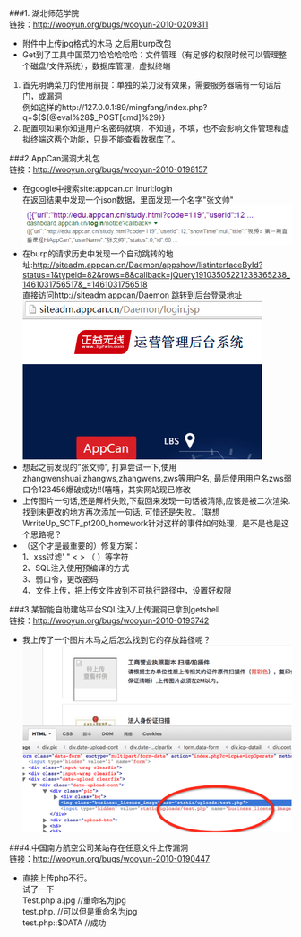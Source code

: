 ###1. 湖北师范学院  
链接：http://wooyun.org/bugs/wooyun-2010-0209311  
*  附件中上传jpg格式的木马 之后用burp改包  
*  Get到了工具中国菜刀哈哈哈哈哈：文件管理（有足够的权限时候可以管理整个磁盘/文件系统），数据库管理，虚拟终端
  1.  首先明确菜刀的使用前提：单独的菜刀没有效果，需要服务器端有一句话后门，或漏洞  
      例如这样的http://127.0.0.1:89/mingfang/index.php?q=${${@eval%28$_POST[cmd]%29}}
  2.  配置项如果你知道用户名密码就填，不知道，不填，也不会影响文件管理和虚拟终端这两个功能，只是不能查看数据库了。
  

###2.AppCan漏洞大礼包  
链接：http://wooyun.org/bugs/wooyun-2010-0198157  
*  在google中搜索site:appcan.cn inurl:login  
  在返回结果中发现一个json数据，里面发现一个名字"张文帅"  
![图片1](img/2_1.jpg)  
*  在burp的请求历史中发现一个自动跳转的地址:http://siteadm.appcan.cn/Daemon/appshow/listinterfaceById?status=1&typeid=82&rows=8&callback=jQuery19103505221238365238_1461031756517&_=1461031756518  
直接访问http://siteadm.appcan/Daemon 跳转到后台登录地址  
![图片2](img/2_2.jpg)
*  想起之前发现的”张文帅”, 打算尝试一下,使用zhangwenshuai,zhangws,zhangwens,zws等用户名, 最后使用用户名zws弱口令123456爆破成功!!(嘻嘻，其实网站现已修改
*  上传图片一句话,还是解析失败,下载回来发现一句话被清除,应该是被二次渲染.找到未更改的地方再次添加一句话, 可惜还是失败..（联想WrriteUp_SCTF_pt200_homework针对这样的事件如何处理，是不是也是这个思路呢？
*  （这个才是最重要的）修复方案：  
1、xss过滤' " < > （ ）等字符  
2、SQL注入使用预编译的方式  
3、弱口令，更改密码  
4、文件上传，把上传文件放到不可执行路径中，设置好权限  
  
###3.某智能自助建站平台SQL注入/上传漏洞已拿到getshell  
链接：http://wooyun.org/bugs/wooyun-2010-0193742  
* 我上传了一个图片木马之后怎么找到它的存放路径呢？  
![图片1](img/3_1.png)  
  
###4.中国南方航空公司某站存在任意文件上传漏洞  
链接：http://wooyun.org/bugs/wooyun-2010-0190447
* 直接上传php不行。  
 试了一下  
Test.php:a.jpg //重命名为jpg  
test.php. //可以但是重命名为jpg  
test.php::$DATA //成功
